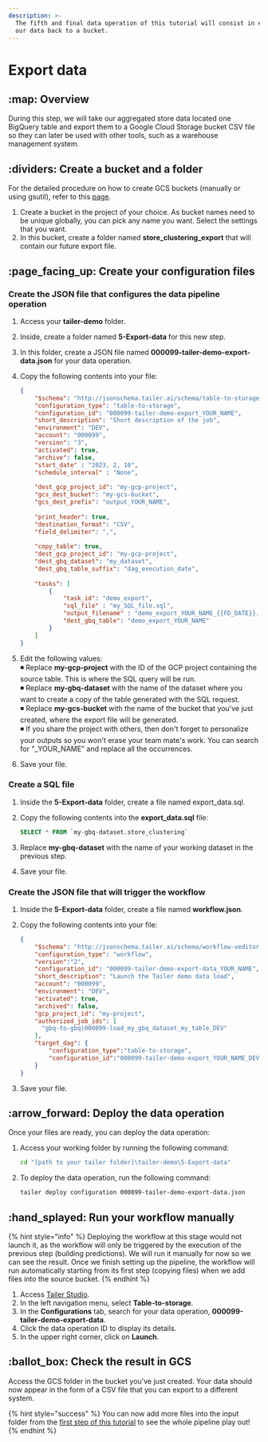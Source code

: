 ```yaml
---
description: >-
  The fifth and final data operation of this tutorial will consist in exporting
  our data back to a bucket.
---
```


# Export data

## :map: Overview

During this step, we will take our aggregated store data located one BigQuery table and export them to a Google Cloud Storage bucket CSV file so they can later be used with other tools, such as a warehouse management system.

## :dividers: Create a bucket and a folder

For the detailed procedure on how to create GCS buckets (manually or using gsutil), refer to this [page](https://cloud.google.com/storage/docs/creating-buckets).

1. Create a bucket in the project of your choice. As bucket names need to be unique globally, you can pick any name you want. Select the settings that you want.‌
2. In this bucket, create a folder named **store\_clustering\_export** that will contain our future export file.

## :page\_facing\_up: Create your configuration files

### **Create the JSON file that configures the data pipeline operation**

1. Access your **tailer-demo** folder.
2. Inside, create a folder named **5-Export-data** for this new step.
3. In this folder, create a JSON file named **000099-tailer-demo-export-data.json** for your data operation.
4.  Copy the following contents into your file:

    ```json
    {
        "$schema": "http://jsonschema.tailer.ai/schema/table-to-storage-veditor",
        "configuration_type": "table-to-storage",
        "configuration_id": "000099-tailer-demo-export_YOUR_NAME",
        "short_description": "Short description of the job",
        "environment": "DEV",
        "account": "000099",    
        "version": "3",
        "activated": true,
        "archive": false,
        "start_date" : "2023, 2, 10",
        "schedule_interval" : "None",
        
        "dest_gcp_project_id": "my-gcp-project",
        "gcs_dest_bucket": "my-gcs-bucket",
        "gcs_dest_prefix": "output_YOUR_NAME",
      
        "print_header": true,
        "destination_format": "CSV",
        "field_delimiter": ",",
        
        "copy_table": true,
        "dest_gcp_project_id": "my-gcp-project",
        "dest_gbq_dataset": "my_dataset",
        "dest_gbq_table_suffix": "dag_execution_date",
        
        "tasks": [
            {
                "task_id": "demo_export",
                "sql_file" : "my_SQL_file.sql",
                "output_filename" : "demo_export_YOUR_NAME_{{FD_DATE}}.csv",
                "dest_gbq_table": "demo_export_YOUR_NAME"
            }
        ]
    }
    ```
5. Edit the following values:\
   ◾ Replace **my-gcp-project** with the ID of the GCP project containing the source table. This is where the SQL query will be run.\
   ◾ Replace **my-gbq-dataset** with the name of the dataset where you want to create a copy of the table generated with the SQL request.\
   ◾ Replace **my-gcs-bucket** with the name of the bucket that you've just created, where the export file will be generated.\
   ◾ If you share the project with others, then don't forget to personalize your outputs so you won't erase your team mate's work. You can search for "\_YOUR\_NAME" and replace all the occurrences.
6. Save your file.

### **Create a SQL file**

1. Inside the **5-Export-data** folder, create a file named export\_data.sql.
2.  Copy the following contents into the **export\_data.sql** file:

    ```sql
    SELECT * FROM `my-gbq-dataset.store_clustering`
    ```
3. Replace **my-gbq-dataset** with the name of your working dataset in the previous step.
4. Save your file.

### **Create the JSON file that will trigger the workflow**

1. Inside the **5-Export-data** folder, create a file named **workflow.json**.
2.  Copy the following contents into your file:

    ```json
    {
        "$schema": "http://jsonschema.tailer.ai/schema/workflow-veditor",
        "configuration_type": "workflow",
        "version":"2",
        "configuration_id": "000099-tailer-demo-export-data_YOUR_NAME",
        "short_description": "Launch the Tailer demo data load",
        "account": "000099",
        "environment": "DEV",
        "activated": true,
        "archived": false,
        "gcp_project_id": "my-project",
        "authorized_job_ids": [
          "gbq-to-gbq|000099-load_my_gbq_dataset_my_table_DEV"
        ],
        "target_dag": {
            "configuration_type":"table-to-storage",
            "configuration_id":"000099-tailer-demo-export_YOUR_NAME_DEV"
        }
    }
    ```
3. Save your file.

## :arrow\_forward: Deploy the data operation

Once your files are ready, you can deploy the data operation:

1.  Access your working folder by running the following command:

    ```bash
    cd "[path to your tailer folder]\tailer-demo\5-Export-data"
    ```
2.  To deploy the data operation, run the following command:

    ```bash
    tailer deploy configuration 000099-tailer-demo-export-data.json
    ```

## :hand\_splayed: Run your workflow manually

{% hint style="info" %}
Deploying the workflow at this stage would not launch it, as the workflow will only be triggered by the execution of the previous step (building predictions). We will run it manually for now so we can see the result. Once we finish setting up the pipeline, the workflow will run automatically starting from its first step (copying files) when we add files into the source bucket.
{% endhint %}

1. Access [Tailer Studio](http://studio.tailer.ai).‌
2. In the left navigation menu, select **Table-to-storage**.
3. In the **Configurations** tab, search for your data operation, **000099-tailer-demo-export-data**.
4. Click the data operation ID to display its details.
5. In the upper right corner, click on **Launch**.

## :ballot\_box: Check the result in GCS

Access the GCS folder in the bucket you've just created. Your data should now appear in the form of a CSV file that you can export to a different system.

{% hint style="success" %}
You can now add more files into the input folder from the [first step of this tutorial](prepare-the-demonstration-environment.md) to see the whole pipeline play out!
{% endhint %}
